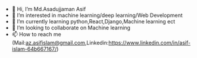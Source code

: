 - 👋 Hi, I’m Md.Asadujjaman Asif
- 👀 I’m interested in machine learning/deep learning/Web Development
- 🌱 I’m currently learning python,React,Django,Machine learning ect
- 💞️ I’m looking to collaborate on Machine learning
- 📫 How to reach me (Mail:az.asifislam@gmail.com,Linkedin:https://www.linkedin.com/in/asif-islam-64b667167/)
